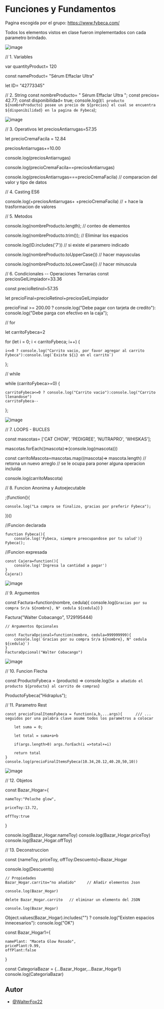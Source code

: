 
# Funciones y Fundamentos

Pagina escogida por el grupo: https://www.fybeca.com/

Todos los elementos vistos en clase fueron implementados con cada parametro brindado.



![image](https://github.com/user-attachments/assets/fa6ba196-27d6-43a9-9707-8e0f46d45cc0)


// 1. Variables 

var quantityProduct= 120

const nameProduct= "Sérum Effaclar Ultra"

let ID= "42773345"

// 2. String
const nombreProducto= "     Sérum Effaclar Ultra    ";
const precios= 42.77;
const disponibilidad= true;
console.log(`El producto ${nombreProducto} posee un precio de ${precios} el cual se encuentra ${disponibilidad} en la pagina de Fybeca`);


![image](https://github.com/user-attachments/assets/3771774a-7eb7-4929-863b-92ea91d86e1f)


// 3. Operativos 
let preciosAntiarrugas=57.35

let precioCremaFacila = 12.84

preciosAntiarrugas+=10.00

console.log(preciosAntiarrugas)

console.log(precioCremaFacila==preciosAntiarrugas)

console.log(preciosAntiarrugas===precioCremaFacila)  // comparacion del valor y tipo de datos 


// 4. Casting ES6

console.log(+preciosAntiarrugas+ +precioCremaFacila)  // + hace la trasformacion de valores


// 5. Metodos 

console.log(nombreProducto.length);   // conteo de elementos 

console.log(nombreProducto.trim());    // Eliminar los espacios 

console.log(ID.includes('7'))          // si existe el paramero indicado 

console.log(nombreProducto.toUpperCase())  // hacer mayusculas 

console.log(nombreProducto.toLowerCase())  // hacer minuscula 

// 6. Condicionales -- Operaciones Ternarias 
const preciosGelLimpiador=33.36

const precioRetinol=57.35

let precioFinal=precioRetinol+preciosGelLimpiador

precioFinal >= 200.00 ? console.log("Debe pagar con tarjeta de credito"): console.log("Debe parga con efectivo en la caja");

// for 

let carritoFybeca=2

for (let i = 0; i < carritoFybeca; i++) {

    i<=0 ? console.log("Carrito vacio, por favor agregar al carrito Fybeca"):console.log(`Existe ${i} en el carrito`)
};

// while 

while (carritoFybeca>=0) {

    carritoFybeca<=0 ? console.log("Carrito vacio"):console.log("Carrito llenandose")
    carritoFybeca--
};


![image](https://github.com/user-attachments/assets/8052fbc1-c37c-4751-bac7-b12a24b3102b)


// 7. LOOPS - BUCLES 

const mascotas= ['CAT CHOW', 'PEDIGREE', 'NUTRAPRO', 'WHISKAS'];

mascotas.forEach((mascota)=>{console.log(mascota)})

const carritoMascota=mascotas.map((mascota)=> mascota.length)     // retorna un nuevo arreglo // se le ocupa para poner alguna operacion incluida 

console.log(carritoMascota)                 


// 8. Funcion Anonima y Autoejecutable

;(function(){

    console.log("La compra se finalizo, gracias por preferir Fybeca");
})()

  //Funcion declarada 
  
    function Fybeca(){
        console.log('Fybeca, siempre preocupandose por tu salud')}
    Fybeca();
    
  //Funcion expresada 
  
    const Cajera=function(){
        console.log('Ingresa la cantidad a pagar')
    }
    Cajera()


![image](https://github.com/user-attachments/assets/0ef303a8-ca96-4cb9-86ba-b4ff2d8a321c)


// 9. Argumentos 

const Factura=function(nombre, cedula){
    console.log(`Gracias por su compra Sr/a ${nombre}, N° cedula ${cedula}`)
}

Factura("Walter Cobacango", 1729195444)

    // Argumentos Opcionales
    
    const FacturaOpcional=function(nombre, cedula=999999999){
        console.log(`Gracias por su compra Sr/a ${nombre}, N° cedula ${cedula}`)
    }
    FacturaOpcional("Walter Cobacango")

![image](https://github.com/user-attachments/assets/af794117-221a-477d-8273-56e78ceaa960)


// 10. Funcion Flecha 

const ProductoFybeca = (producto) => console.log(`Se a añadido el producto ${producto} al carrito de compras`)

ProductoFybeca("Hidraplus");

// 11. Parametro Rest

    const precioFinalItemsFybeca = function(a,b,...args){      /// ... seguidos por una palabra clave asume todos los parametros a colocar
    
        let suma = 0;
        
        let total = suma+a+b
        
        if(args.length>0) args.forEach(i =>total+=i)
        
        return total
    }
    console.log(precioFinalItemsFybeca(10.34,20.12,40.20,50,10))

![image](https://github.com/user-attachments/assets/204234ba-0f6a-4710-8ac0-316a1c28bc03)


// 12. Objetos

const Bazar_Hogar={

    nameToy:"Peluche glow",
    
    priceToy:13.72,
    
    offToy:true
}

console.log(Bazar_Hogar.nameToy)
console.log(Bazar_Hogar.priceToy)
console.log(Bazar_Hogar.offToy)

// 13. Deconstruccion

const {nameToy, priceToy, offToy:Descuento}=Bazar_Hogar

console.log(Descuento)

    // Propiedades
    Bazar_Hogar.carrito="no añadido"     // Añadir elementos Json
    
    console.log(Bazar_Hogar)

    delete Bazar_Hogar.carrito   // eliminar un elemento del JSON
    
    console.log(Bazar_Hogar)

Object.values(Bazar_Hogar).includes("") ? console.log("Existen espacios innecesarios"): console.log("OK")

const Bazar_Hogar1={

    namePlant: "Maceta Glow Rosado",
    pricePlant:9.99,
    offPlant:false
}

const CategoriaBazar = {...Bazar_Hogar,...Bazar_Hogar1}
console.log(CategoriaBazar)

## Autor

- [@WalterFox22](https://github.com/WalterFox22)

